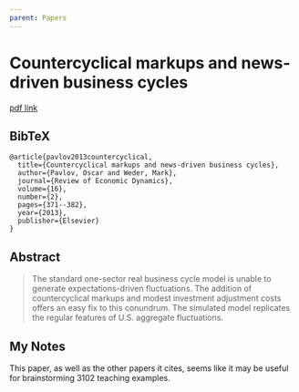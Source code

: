 ```yaml
---
parent: Papers
---
```


# Countercyclical markups and news-driven business cycles

[pdf link](https://eprints.qut.edu.au/219203/1/58194.pdf)

## BibTeX
```
@article{pavlov2013countercyclical,
  title={Countercyclical markups and news-driven business cycles},
  author={Pavlov, Oscar and Weder, Mark},
  journal={Review of Economic Dynamics},
  volume={16},
  number={2},
  pages={371--382},
  year={2013},
  publisher={Elsevier}
}
```

## Abstract

> The standard one-sector real business cycle model is unable to generate expectations-driven fluctuations. The addition of countercyclical markups and modest investment adjustment costs offers an easy fix to this conundrum. The simulated model replicates the regular features of U.S. aggregate fluctuations.


## My Notes

This paper, as well as the other papers it cites, seems like it may be useful for brainstorming 3102 teaching examples.
